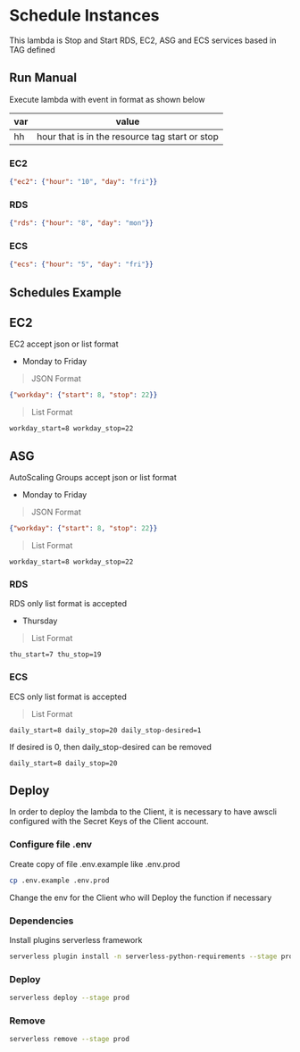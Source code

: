 # Schedule Instances

This lambda is Stop and Start RDS, EC2, ASG and ECS services based in TAG defined

## Run Manual

Execute lambda with event in format as shown below

| var   | value                                           |
|-------|-------------------------------------------------|
| hh    | hour that is in the resource tag start or stop  |

### EC2

```json
{"ec2": {"hour": "10", "day": "fri"}}
```

### RDS

```json
{"rds": {"hour": "8", "day": "mon"}}
```

### ECS

```json
{"ecs": {"hour": "5", "day": "fri"}}
```

## Schedules Example

## EC2

EC2 accept json or list format

- Monday to Friday

> JSON Format
```json
{"workday": {"start": 8, "stop": 22}}
```

> List Format
```text
workday_start=8 workday_stop=22
```

## ASG

AutoScaling Groups accept json or list format

- Monday to Friday

> JSON Format
```json
{"workday": {"start": 8, "stop": 22}}
```

> List Format
```text
workday_start=8 workday_stop=22
```

### RDS

RDS only list format is accepted

- Thursday

> List Format
```text
thu_start=7 thu_stop=19
```

### ECS

ECS only list format is accepted

> List Format
```text
daily_start=8 daily_stop=20 daily_stop-desired=1
```

If desired is 0, then daily_stop-desired can be removed

```text
daily_start=8 daily_stop=20
```

## Deploy

In order to deploy the lambda to the Client, it is necessary to have awscli configured with the Secret Keys of the Client account.

### Configure file .env

Create copy of file .env.example like .env.prod

```bash
cp .env.example .env.prod
```

Change the env for the Client who will Deploy the function if necessary

### Dependencies

Install plugins serverless framework

```bash
serverless plugin install -n serverless-python-requirements --stage prod
```

### Deploy

```bash
serverless deploy --stage prod
```

### Remove

```bash
serverless remove --stage prod
```
